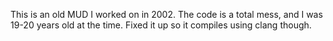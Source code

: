 This is an old MUD I worked on in 2002. The code is a total mess, and I was
19-20 years old at the time. Fixed it up so it compiles using clang though.
